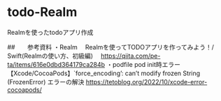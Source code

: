 # todo-Realm
Realmを使ったtodoアプリ作成

##　　参考資料
・Realm
　Realmを使ってTODOアプリを作ってみよう！/ Swift(Realmの使い方、初級編)
　https://qiita.com/pe-ta/items/616e0dbd364179ca284b
・podfile
 pod init時エラー
 【Xcode/CocoaPods】`force_encoding’: can’t modify frozen String (FrozenError) エラーの解決
 https://tetoblog.org/2022/10/xcode-error-cocoapods/
